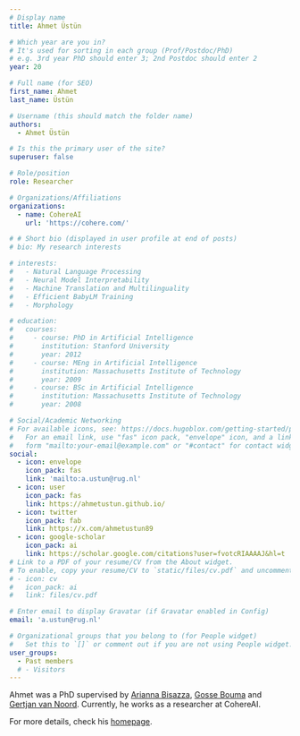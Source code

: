 ```yaml
---
# Display name
title: Ahmet Üstün

# Which year are you in?
# It's used for sorting in each group (Prof/Postdoc/PhD)
# e.g. 3rd year PhD should enter 3; 2nd Postdoc should enter 2
year: 20

# Full name (for SEO)
first_name: Ahmet
last_name: Üstün

# Username (this should match the folder name)
authors:
  - Ahmet Üstün

# Is this the primary user of the site?
superuser: false

# Role/position
role: Researcher

# Organizations/Affiliations
organizations:
  - name: CohereAI
    url: 'https://cohere.com/'

# # Short bio (displayed in user profile at end of posts)
# bio: My research interests 

# interests:
#   - Natural Language Processing
#   - Neural Model Interpretability
#   - Machine Translation and Multilinguality
#   - Efficient BabyLM Training
#   - Morphology

# education:
#   courses:
#     - course: PhD in Artificial Intelligence
#       institution: Stanford University
#       year: 2012
#     - course: MEng in Artificial Intelligence
#       institution: Massachusetts Institute of Technology
#       year: 2009
#     - course: BSc in Artificial Intelligence
#       institution: Massachusetts Institute of Technology
#       year: 2008

# Social/Academic Networking
# For available icons, see: https://docs.hugoblox.com/getting-started/page-builder/#icons
#   For an email link, use "fas" icon pack, "envelope" icon, and a link in the
#   form "mailto:your-email@example.com" or "#contact" for contact widget.
social:
  - icon: envelope
    icon_pack: fas
    link: 'mailto:a.ustun@rug.nl'
  - icon: user
    icon_pack: fas
    link: https://ahmetustun.github.io/
  - icon: twitter
    icon_pack: fab
    link: https://x.com/ahmetustun89
  - icon: google-scholar
    icon_pack: ai
    link: https://scholar.google.com/citations?user=fvotcRIAAAAJ&hl=t
# Link to a PDF of your resume/CV from the About widget.
# To enable, copy your resume/CV to `static/files/cv.pdf` and uncomment the lines below.
# - icon: cv
#   icon_pack: ai
#   link: files/cv.pdf

# Enter email to display Gravatar (if Gravatar enabled in Config)
email: 'a.ustun@rug.nl'

# Organizational groups that you belong to (for People widget)
#   Set this to `[]` or comment out if you are not using People widget.
user_groups:
  - Past members
  # - Visitors
---
```


Ahmet was a PhD supervised by [Arianna Bisazza](https://www.cs.rug.nl/~bisazza/), [Gosse Bouma](https://www.let.rug.nl/gosse/) and [Gertjan van Noord](https://www.let.rug.nl/vannoord/). Currently, he works as a researcher at CohereAI.

For more details, check his [homepage](https://ahmetustun.github.io/).